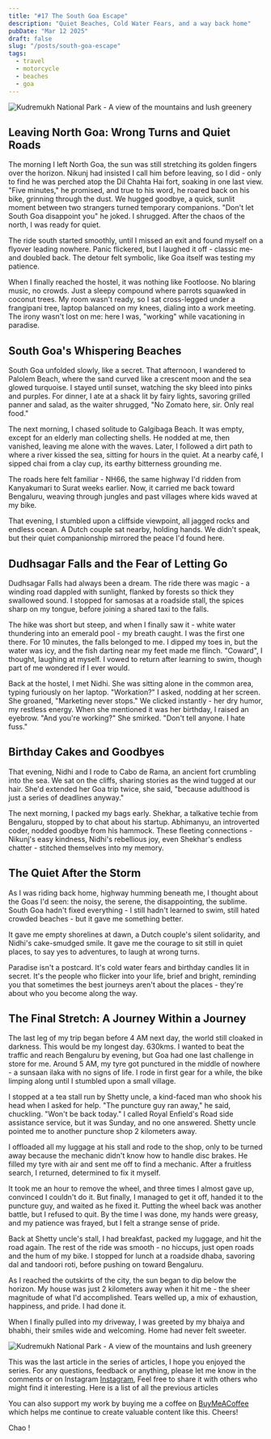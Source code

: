 ```yaml
---
title: "#17 The South Goa Escape"
description: "Quiet Beaches, Cold Water Fears, and a way back home"
pubDate: "Mar 12 2025"
draft: false
slug: "/posts/south-goa-escape"
tags:
  - travel
  - motorcycle
  - beaches
  - goa
---
```


<Image
  src="https://miro.medium.com/v2/resize:fit:2000/format:webp/1*tDyQv38yEmpt5PvHJI4HJg.jpeg"
  alt="Kudremukh National Park - A view of the mountains and lush greenery"
  width={700}
  height={400}
/>

## Leaving North Goa: Wrong Turns and Quiet Roads

The morning I left North Goa, the sun was still stretching its golden fingers over the horizon. Nikunj had insisted I call him before leaving, so I did - only to find he was perched atop the Dil Chahta Hai fort, soaking in one last view. "Five minutes," he promised, and true to his word, he roared back on his bike, grinning through the dust. We hugged goodbye, a quick, sunlit moment between two strangers turned temporary companions. "Don't let South Goa disappoint you" he joked. I shrugged. After the chaos of the north, I was ready for quiet.

The ride south started smoothly, until I missed an exit and found myself on a flyover leading nowhere. Panic flickered, but I laughed it off - classic me- and doubled back. The detour felt symbolic, like Goa itself was testing my patience.

When I finally reached the hostel, it was nothing like Footloose. No blaring music, no crowds. Just a sleepy compound where parrots squawked in coconut trees. My room wasn't ready, so I sat cross-legged under a frangipani tree, laptop balanced on my knees, dialing into a work meeting. The irony wasn't lost on me: here I was, "working" while vacationing in paradise.

## South Goa's Whispering Beaches

South Goa unfolded slowly, like a secret. That afternoon, I wandered to Palolem Beach, where the sand curved like a crescent moon and the sea glowed turquoise. I stayed until sunset, watching the sky bleed into pinks and purples. For dinner, I ate at a shack lit by fairy lights, savoring grilled panner and salad, as the waiter shrugged, "No Zomato here, sir. Only real food."

The next morning, I chased solitude to Galgibaga Beach. It was empty, except for an elderly man collecting shells. He nodded at me, then vanished, leaving me alone with the waves. Later, I followed a dirt path to where a river kissed the sea, sitting for hours in the quiet. At a nearby café, I sipped chai from a clay cup, its earthy bitterness grounding me.

The roads here felt familiar - NH66, the same highway I'd ridden from Kanyakumari to Surat weeks earlier. Now, it carried me back toward Bengaluru, weaving through jungles and past villages where kids waved at my bike.

That evening, I stumbled upon a cliffside viewpoint, all jagged rocks and endless ocean. A Dutch couple sat nearby, holding hands. We didn't speak, but their quiet companionship mirrored the peace I'd found here.

## Dudhsagar Falls and the Fear of Letting Go

Dudhsagar Falls had always been a dream. The ride there was magic - a winding road dappled with sunlight, flanked by forests so thick they swallowed sound. I stopped for samosas at a roadside stall, the spices sharp on my tongue, before joining a shared taxi to the falls.

The hike was short but steep, and when I finally saw it - white water thundering into an emerald pool - my breath caught. I was the first one there. For 10 minutes, the falls belonged to me. I dipped my toes in, but the water was icy, and the fish darting near my feet made me flinch. "Coward", I thought, laughing at myself. I vowed to return after learning to swim, though part of me wondered if I ever would.

Back at the hostel, I met Nidhi. She was sitting alone in the common area, typing furiously on her laptop. "Workation?" I asked, nodding at her screen. She groaned, "Marketing never stops." We clicked instantly - her dry humor, my restless energy. When she mentioned it was her birthday, I raised an eyebrow. "And you're working?" She smirked. "Don't tell anyone. I hate fuss."

## Birthday Cakes and Goodbyes

That evening, Nidhi and I rode to Cabo de Rama, an ancient fort crumbling into the sea. We sat on the cliffs, sharing stories as the wind tugged at our hair. She'd extended her Goa trip twice, she said, "because adulthood is just a series of deadlines anyway."

The next morning, I packed my bags early. Shekhar, a talkative techie from Bengaluru, stopped by to chat about his startup. Abhimanyu, an introverted coder, nodded goodbye from his hammock. These fleeting connections - Nikunj's easy kindness, Nidhi's rebellious joy, even Shekhar's endless chatter - stitched themselves into my memory.

## The Quiet After the Storm

As I was riding back home, highway humming beneath me, I thought about the Goas I'd seen: the noisy, the serene, the disappointing, the sublime. South Goa hadn't fixed everything - I still hadn't learned to swim, still hated crowded beaches - but it gave me something better.

It gave me empty shorelines at dawn, a Dutch couple's silent solidarity, and Nidhi's cake-smudged smile. It gave me the courage to sit still in quiet places, to say yes to adventures, to laugh at wrong turns.

Paradise isn't a postcard. It's cold water fears and birthday candles lit in secret. It's the people who flicker into your life, brief and bright, reminding you that sometimes the best journeys aren't about the places - they're about who you become along the way.

## The Final Stretch: A Journey Within a Journey

The last leg of my trip began before 4 AM next day, the world still cloaked in darkness. This would be my longest day. 630kms. I wanted to beat the traffic and reach Bengaluru by evening, but Goa had one last challenge in store for me. Around 5 AM, my tyre got punctured in the middle of nowhere - a sunsaan ilaka with no signs of life. I rode in first gear for a while, the bike limping along until I stumbled upon a small village.

I stopped at a tea stall run by Shetty uncle, a kind-faced man who shook his head when I asked for help. "The puncture guy ran away," he said, chuckling. "Won't be back today." I called Royal Enfield's Road side assistance service, but it was Sunday, and no one answered. Shetty uncle pointed me to another puncture shop 2 kilometers away.

I offloaded all my luggage at his stall and rode to the shop, only to be turned away because the mechanic didn't know how to handle disc brakes. He filled my tyre with air and sent me off to find a mechanic. After a fruitless search, I returned, determined to fix it myself.

It took me an hour to remove the wheel, and three times I almost gave up, convinced I couldn't do it. But finally, I managed to get it off, handed it to the puncture guy, and waited as he fixed it. Putting the wheel back was another battle, but I refused to quit. By the time I was done, my hands were greasy, and my patience was frayed, but I felt a strange sense of pride.

Back at Shetty uncle's stall, I had breakfast, packed my luggage, and hit the road again. The rest of the ride was smooth - no hiccups, just open roads and the hum of my bike. I stopped for lunch at a roadside dhaba, savoring dal and tandoori roti, before pushing on toward Bengaluru.

As I reached the outskirts of the city, the sun began to dip below the horizon. My house was just 2 kilometers away when it hit me - the sheer magnitude of what I'd accomplished. Tears welled up, a mix of exhaustion, happiness, and pride. I had done it.

When I finally pulled into my driveway, I was greeted by my bhaiya and bhabhi, their smiles wide and welcoming. Home had never felt sweeter.

<Image
  src="https://miro.medium.com/v2/resize:fit:2000/format:webp/1*wFVe-Jo_gDznfG7hnuEpBA.png"
  alt="Kudremukh National Park - A view of the mountains and lush greenery"
  width={700}
  height={400}
/>

This was the last article in the series of articles, I hope you enjoyed the series. For any questions, feedback or anything, please let me know in the comments or on Instagram [Instagram](https://instagram.com), Feel free to share it with others who might find it interesting. Here is a list of all the previous articles

You can also support my work by buying me a coffee on [BuyMeACoffee](https://buymeacoffee.com) which helps me continue to create valuable content like this. Cheers!

Chao !
